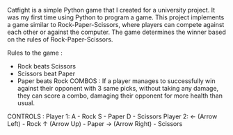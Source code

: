 Catfight is a simple Python game that I created for a university project. It was my first time using Python to program a game. This project implements a game similar to Rock-Paper-Scissors, where players can compete against each other or against the computer. The game determines the winner based on the rules of Rock-Paper-Scissors.

Rules to the game :
- Rock beats Scissors
- Scissors beat Paper
- Paper beats Rock
COMBOS :
If a player manages to successfully win against their opponent with 3 same picks, without taking any damage, they can score a combo, damaging their opponent for more health than usual.

CONTROLS :
Player 1:
A - Rock
S - Paper
D - Scissors
Player 2:
← (Arrow Left) - Rock
↑ (Arrow Up) - Paper
→ (Arrow Right) - Scissors
